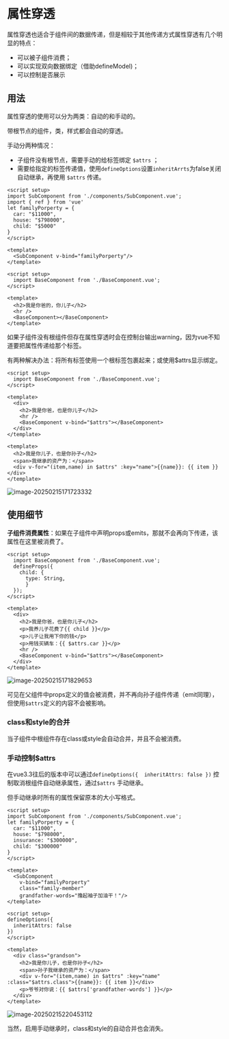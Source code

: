 # 属性穿透

属性穿透也适合于组件间的数据传递，但是相较于其他传递方式属性穿透有几个明显的特点：

- 可以被子组件消费；
- 可以实现双向数据绑定（借助defineModel)；
- 可以控制是否展示

## 用法

属性穿透的使用可以分为两类：自动的和手动的。

带根节点的组件，类，样式都会自动的穿透。

手动分两种情况：

- 子组件没有根节点，需要手动的给标签绑定 `$attrs` ；
- 需要给指定的标签传递值，使用`defineOptions`设置`inheritArrts`为false关闭自动继承，再使用 `$attrs` 传递。

```vue
<script setup>
import SubComponent from './components/SubComponent.vue';
import { ref } from 'vue'
let familyPorperty = {
  car: "$11000",
  house: "$798000",
  child: "$5000"
}
</script>

<template>
  <SubComponent v-bind="familyPorperty"/>
</template>
```

```vue
<script setup>
  import BaseComponent from './BaseComponent.vue';
</script>

<template>
  <h2>我是你爸的，你儿子</h2>
  <hr />
  <BaseComponent></BaseComponent>
</template>
```

如果子组件没有根组件但存在属性穿透时会在控制台输出warning，因为vue不知道要把属性传递给那个标签。

有两种解决办法：将所有标签使用一个根标签包裹起来；或使用$attrs显示绑定。

```vue
<script setup>
  import BaseComponent from './BaseComponent.vue';
</script>

<template>
  <div>
    <h2>我是你爸，也是你儿子</h2>
    <hr />
    <BaseComponent v-bind="$attrs"></BaseComponent>
  </div>
</template>
```

```vue
<template>
  <h2>我是你儿子，也是你孙子</h2>
  <span>我继承的资产为：</span>
  <div v-for="(item,name) in $attrs" :key="name">{{name}}: {{ item }}</div>
</template>
```

![image-20250215171723332](C:\Users\Ton\AppData\Roaming\Typora\typora-user-images\image-20250215171723332.png)

## 使用细节

**子组件消费属性**：如果在子组件中声明props或emits，那就不会再向下传递，该属性在这里被消费了。

```vue
<script setup>
  import BaseComponent from './BaseComponent.vue';
  defineProps({
    child: {
      type: String,
      }
  });
</script>

<template>
  <div>
    <h2>我是你爸，也是你儿子</h2>
    <p>我养儿子花费了{{ child }}</p>
    <p>儿子让我用下你的钱</p>
    <p>用钱买辆车：{{ $attrs.car }}</p>
    <hr />
    <BaseComponent v-bind="$attrs"></BaseComponent>
  </div>
</template>
```

![image-20250215171829653](C:\Users\Ton\AppData\Roaming\Typora\typora-user-images\image-20250215171829653.png)

可见在父组件中props定义的值会被消费，并不再向孙子组件传递（emit同理），但使用`$attrs`定义的内容不会被影响。

### class和style的合并

当子组件中根组件存在class或style会自动合并，并且不会被消费。

### 手动控制$attrs

在vue3.3往后的版本中可以通过`defineOptions({  inheritAttrs: false })` 控制取消根组件自动继承属性，通过`$attrs` 手动继承。

但手动继承时所有的属性保留原本的大小写格式。

```vue
<script setup>
import SubComponent from './components/SubComponent.vue';
let familyPorperty = {
  car: "$11000",
  house: "$798000",
  insurance: "$300000",
  child: "$300000"
}
</script>

<template>
  <SubComponent 
    v-bind="familyPorperty" 
    class="family-member"
    grandfather-words="撸起袖子加油干！"/>
</template>
```



```vue
<script setup>
defineOptions({
  inheritAttrs: false
})
</script>

<template>
  <div class="grandson">
    <h2>我是你儿子，也是你孙子</h2>
    <span>孙子我继承的资产为：</span>
    <div v-for="(item,name) in $attrs" :key="name" :class="$attrs.class">{{name}}: {{ item }}</div>
    <p>爷爷对你说：{{ $attrs['grandfather-words'] }}</p>
  </div>
</template>
```

![image-20250215220453112](C:\Users\Ton\AppData\Roaming\Typora\typora-user-images\image-20250215220453112.png)

当然，启用手动继承时，class和style的自动合并也会消失。